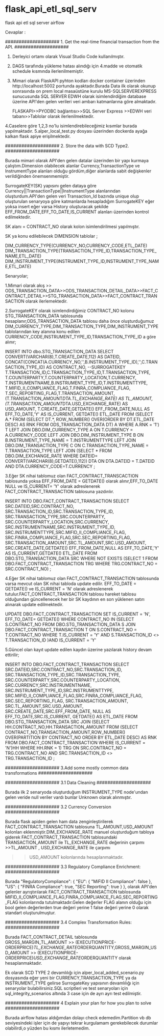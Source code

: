 # flask_api_etl_sql_serv

flask api etl sql server airflow



Cevaplar :

 #################### 1. Get the real-time financial transaction from the API. #################### 

1. Derleyici ortamı olarak Visual Studio Code kullanılmıştır.
2. DAGS tarafında yükleme hatası alındığı için 4.madde ve otomatik schedule kısmında ilerlenilmemiştir.
3. Mimari olarak FlaskAPI pyhton kodları docker container üzerinden http://localhost:5002 portunda ayaktadır.Burada Data ilk olarak okunup sonrasında on prem local masaüstüne kurulu MS-SQLSERVEREXPRESS sunucusunda SQL SERVER EDWH olarak isimlendirdiğim database üzerine API'den gelen verileri veri ambarı katmanlarına göre almaktadır.

    FLASKAPI>>PYODBC bağlantısı>>SQL Server Express >>EDWH veri tabanı>>Tablolar olarak ilerlenilmektedir.

4.Caselere göre 1,2,3 no'lu isimlendirebileceğimiz kısımlar burada yapılmaktadır.
5.alper_local_test.py dosyası üzerinden dockerda ayağa kalkan flask apiye erişilmektedir.

 #################### 2. Store the data with SCD Type2.  #################### 

Burada mimari olarak API'den gelen datalar üzerinden bir yapı kurmaya çalıştım.Dimension olabilecek alanlar Currency,TransactionType ve InstrumentType alanları olduğu gördüm,diğer alanlarda sabit değişkenler verildiğinden önemsenmemiştir.

SurrogateKEY(SK) yapısını gelen dataya göre Currency||TransactionType||InstrumentType alanlarından oluşturdum.API'den gelen veri Transaction_Id bazında unique olup oluşturulan senaryoya göre katmanlarda hesapladığım SurrogateKEY eğer yoksa insert eğer varsa History oluşturacak şekilde EFF_FROM_DATE,EFF_TO_DATE,IS_CURRENT alanları üzerinden kontrol edilmektedir. 

SK alanı = CONTRACT_NO olarak kolon isimlendirilmesi yapılmıştır.

SK ya konu edilebilecek DIMENSION tablolar ;

DIM_CURRENCY_TYPE(CURRENCY_NO,CURRENCY_CODE,ETL_DATE)
DIM_TRANSACTION_TYPE(TRANSACTION_TYPE_ID,TRANSACTION_TYPE_NAME,ETL_DATE)
DIM_INSTRUMENT_TYPE(INSTRUMENT_TYPE_ID,INSTRUMENT_TYPE_NAME,ETL_DATE)


Senaryolar;

1.Mimari olarak akış >>  ODS_TRANSACTION_DATA>>ODS_TRANSACTION_DETAIL_DATA>>FACT_CONTRACT_DETAIL>>STG_TRANSACTION_DATA>>FACT_CONTRACT_TRANSACTION olarak ilerlemektedir.

2.SurrogateKEY olarak isimlendirdiğimiz CONTRACT_NO kolonu STG_TRANSACTION_DATA tablosunda hesaplanır,ODS_TRANSACTION_DATA tablosu daha önce oluşturduğumuz DIM_CURRENCY_TYPE,DIM_TRANSACTION_TYPE,DIM_INSTRUMENT_TYPE tablolarından key alanına konu edilen CURRENCY_CODE,INSTRUMENT_TYPE_ID,TRANSACTION_TYPE_ID a göre alınır;

INSERT INTO dbo.STG_TRANSACTION_DATA SELECT CONVERT(VARCHAR(8),T.CREATE_DATE,112) AS DATEID,
CONCAT(CONCAT(A.CURRENCY_NO,'',B.INSTRUMENT_TYPE_ID),'',C.TRANSACTION_TYPE_ID) AS CONTRACT_NO, --SURROGATEKEY
T.TRANSACTION_ID,C.TRANSACTION_TYPE_ID,T.TRANSACTION_TYPE,
T.COUNTERPARTY,T.COUNTERPARTY_LOCATION,T.CURRENCY,
T.INSTRUMENTNAME,B.INSTRUMENT_TYPE_ID,T.INSTRUMENTTYPE,
T.MIFID_II_COMPLIANCE_FLAG,T.FINRA_COMPLIANCE_FLAG,
T.SEC_REPORTING_FLAG,T.TRANSACTION_AMOUNT,
(T.TRANSACTION_AMOUNT*DTA.TL_EXCHANGE_RATE) AS TL_AMOUNT,
(T.TRANSACTION_AMOUNT*DTA.USD_EXCHANGE_RATE) AS USD_AMOUNT,
T.CREATE_DATE,GETDATE() EFF_FROM_DATE,NULL AS EFF_TO_DATE,'Y' AS IS_CURRENT,
GETDATE() ETL_DATE
 FROM (SELECT A.* FROM (SELECT DT.*, ROW_NUMBER() OVER(ORDER BY DT.ETL_DATE DESC) AS RNK FROM ODS_TRANSACTION_DATA DT) A WHERE A.RNK = '1') T 
 LEFT JOIN  DBO.DIM_CURRENCY_TYPE A ON T.CURRENCY = A.CURRENCY_CODE 
 LEFT JOIN DBO.DIM_INSTRUMENT_TYPE B ON B.INSTRUMENT_TYPE_NAME =  T.INSTRUMENTTYPE 
 LEFT JOIN DBO.DIM_TRANSACTION_TYPE C ON C.TRANSACTION_TYPE_NAME =  T.TRANSACTION_TYPE 
 LEFT JOIN (SELECT * FROM DBO.DIM_EXCHANGE_RATE 
WHERE DATEID=  CONVERT(VARCHAR(8),GETDATE(),112)) 
DTA ON DTA.DATEID = T.DATEID AND DTA.CURRENCY_CODE=T.CURRENCY
;

3.Eğer SK nihai tablomuz olan FACT_CONTRACT_TRANSCACTION tablosunda yoksa EFF_FROM_DATE = GETDATE() olarak alınır,EFF_TO_DATE  NULL ve IS_CURRENT= 'Y' olarak adreslenerek FACT_CONTRACT_TRANSACTION tablosuna yazdırılır.

INSERT INTO DBO.FACT_CONTRACT_TRANSACTION 
SELECT SRC.DATEID,SRC.CONTRACT_NO,
SRC.TRANSACTION_ID,SRC.TRANSACTION_TYPE_ID,
SRC.TRANSACTION_TYPE,SRC.COUNTERPARTY,
SRC.COUNTERPARTY_LOCATION,SRC.CURRENCY,
SRC.INSTRUMENTNAME,SRC.INSTRUMENT_TYPE_ID,
SRC.INSTRUMENTTYPE,SRC.MIFID_II_COMPLIANCE_FLAG,
SRC.FINRA_COMPLIANCE_FLAG,SRC.SEC_REPORTING_FLAG,
SRC.TRANSACTION_AMOUNT,SRC.TL_AMOUNT,SRC.USD_AMOUNT,
SRC.CREATE_DATE,GETDATE() EFF_FROM_DATE,NULL AS EFF_TO_DATE,'Y' AS IS_CURRENT,GETDATE() ETL_DATE 
FROM DBO.STG_TRANSACTION_DATA SRC 
WHERE  NOT EXISTS (SELECT 1 FROM DBO.FACT_CONTRACT_TRANSACTION TRG WHERE TRG.CONTRACT_NO =  SRC.CONTRACT_NO)
;

4.Eğer SK nihai tablomuz olan FACT_CONTRACT_TRANSACTION tablosunda varsa mevcut olan SK nihai tabloda update edilir. EFF_TO_DATE = GETDATE() ve IS_CURRENT = 'N' olarak adreslenerek tutulur.FACT_CONTRACT_TRANSACTION tablosu hareket tablosu olduğundan güncellenecek her bir SK kaydının en son yüklenen satırı alınarak update edilmektedir.

UPDATE DBO.FACT_CONTRACT_TRANSACTION  SET IS_CURRENT = 'N',
EFF_TO_DATE= GETDATE() WHERE CONTRACT_NO IN  (SELECT S.CONTRACT_NO FROM DBO.STG_TRANSACTION_DATA S JOIN DBO.FACT_CONTRACT_TRANSACTION T ON S.CONTRACT_NO = T.CONTRACT_NO WHERE T.IS_CURRENT = 'Y' AND S.TRANSACTION_ID <> T.TRANSACTION_ID )AND IS_CURRENT = 'Y'

5.Güncel olan kayıt update edilen kaydın üzerine yazılarak history devam ettirilir;

INSERT INTO DBO.FACT_CONTRACT_TRANSACTION 
SELECT SRC.DATEID,SRC.CONTRACT_NO,SRC.TRANSACTION_ID,
SRC.TRANSACTION_TYPE_ID,SRC.TRANSACTION_TYPE,
SRC.COUNTERPARTY,SRC.COUNTERPARTY_LOCATION,
SRC.CURRENCY,SRC.INSTRUMENTNAME,
SRC.INSTRUMENT_TYPE_ID,SRC.INSTRUMENTTYPE,
SRC.MIFID_II_COMPLIANCE_FLAG,SRC.FINRA_COMPLIANCE_FLAG,
SRC.SEC_REPORTING_FLAG,
SRC.TRANSACTION_AMOUNT,
SRC.TL_AMOUNT,SRC.USD_AMOUNT,
SRC.CREATE_DATE,SRC.EFF_FROM_DATE,
NULL AS EFF_TO_DATE,SRC.IS_CURRENT,
GETDATE() AS ETL_DATE FROM DBO.STG_TRANSACTION_DATA SRC 
JOIN (SELECT HH.CONTRACT_NO,HH.TRANSACTION_AMOUNT FROM (SELECT CONTRACT_NO,TRANSACTION_AMOUNT,ROW_NUMBER() OVER(PARTITION BY CONTRACT_NO ORDER BY ETL_DATE DESC) AS RNK FROM DBO.FACT_CONTRACT_TRANSACTION WHERE IS_CURRENT = 'N')HH WHERE HH.RNK = 1) TRG 
ON SRC.CONTRACT_NO = TRG.CONTRACT_NO AND SRC.TRANSACTION_ID <> TRG.TRANSACTION_ID
;

 #################### 3.Add some mostly common data transformations  ####################

  #################### 3.1 Data Cleaning  ####################

  Burada ilk 2 senaryoda oluşturduğum INSTRUMENT_TYPE node'undan gelen veride null veriler vardı bunlar Unknown olarak alınmıştır.

  #################### 3.2 Currency Conversion  ####################

  Burada flask apiden gelen ham data zenginleştirilerek FACT_CONTRACT_TRANSACTION tablosuna TL_AMOUNT,USD_AMOUNT kolonları eklenmiştir.DIM_EXCHANGE_RATE manuel 
  oluşturduğum tabloya giderek FACT_CONTRACT_TRANSACTION tablosundaki TRANSACTION_AMOUNT ile TL_EXCHANGE_RATE değerinin çarpımı >>TL_AMOUNT , USD_EXCHANGE_RATE ile çarpımı 
  >>USD_AMOUNT kolonlarında hesaplanmaktadır. 

  #################### 3.3 Regulatory Compliance Enrichment:  ####################
  
  Burada   "RegulatoryCompliance": {
    "EU": {
      "MiFID II Compliance": false
    },
    "US": {
      "FINRA Compliance": true,
      "SEC Reporting": true
    }
  }, olarak API'den gelenler ayrıştırılarak FACT_CONTRACT_TRANSACTION tablosunda MIFID_II_COMPLIANCE_FLAG,FINRA_COMPLIANCE_FLAG,SEC_REPORTING_FLAG kolonlarında tutulmaktadır.Gelen değerler FLAG alanın olduğu için bool gelen değerlerden true değeri yerine 1 false değeri yerine 0 olarak standart oluşturulmuştur.

   #################### 3.4 Complex Transformation Rules:  ####################

  Burada FACT_CONTRACT_DETAIL tablosunda GROSS_MARGIN_TL_AMOUNT >> (EXECUTIONPRICE- 
  ORDERPRICE)*TL_EXCHANGE_RATE*ORDERQUANTITY,GROSS_MARGIN_USD_AMOUNT >> (EXECUTIONPRICE-ORDERPRICE)*USD_EXCHANGE_RATE*ORDERQUANTITY olarak hesaplanmaktadır.

  Ek olarak SCD TYPE 2 devamlılığı için alper_local_added_scenario.py dosyasında eğer yeni bir CURRENCY,TRANSACTION_TYPE ya da INSTRUMENT_TYPE gelirse SurrogateKey 
  yapısının devamlılığı için senaryolar bulabilirsiniz.SQL scriptleri ve test senaryoları için sql_integrity_scenarios altında 3 case için de ayrı ayrı test edilmiştir.
  
#################### 4 Explain your plan for how you plan to solve ####################

Burada airflow hatası aldığımdan dolayı check edemedim.Partition vb db seviyesindeki işler için de yapıyı tekrar kurgulamam gerekebilecek durumlar olabilirdi,o yüzden bu kısmı ilerletemedim.


  

   
   



